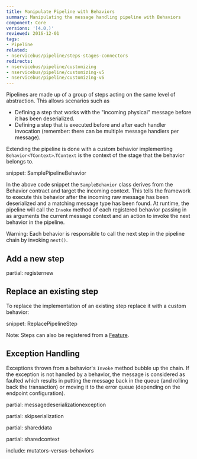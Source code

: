 ```yaml
---
title: Manipulate Pipeline with Behaviors
summary: Manipulating the message handling pipeline with Behaviors
component: Core
versions: '[4.0,)'
reviewed: 2016-12-01
tags:
- Pipeline
related:
- nservicebus/pipeline/steps-stages-connectors
redirects:
- nservicebus/pipeline/customizing
- nservicebus/pipeline/customizing-v5
- nservicebus/pipeline/customizing-v6
---
```


Pipelines are made up of a group of steps acting on the same level of abstraction. This allows scenarios such as

 * Defining a step that works with the "incoming physical" message before it has been deserialized.
 * Defining a step that is executed before and after each handler invocation (remember: there can be multiple message handlers per message).

Extending the pipeline is done with a custom behavior implementing `Behavior<TContext>`.`TContext` is the context of the stage that the behavior belongs to.

snippet: SamplePipelineBehavior

In the above code snippet the `SampleBehavior` class derives from the Behavior contract and target the incoming context. This tells the framework to execute this behavior after the incoming raw message has been deserialized and a matching message type has been found. At runtime, the pipeline will call the `Invoke` method of each registered behavior passing in as arguments the current message context and an action to invoke the next behavior in the pipeline.

Warning: Each behavior is responsible to call the next step in the pipeline chain by invoking `next()`.


## Add a new step

partial: registernew


## Replace an existing step

To replace the implementation of an existing step replace it with a custom behavior:

snippet: ReplacePipelineStep

Note: Steps can also be registered from a [Feature](features.md).


## Exception Handling

Exceptions thrown from a behavior's `Invoke` method bubble up the chain. If the exception is not handled by a behavior, the message is considered as faulted which results in putting the message back in the queue (and rolling back the transaction) or moving it to the error queue (depending on the endpoint configuration).


partial: messagedeserializationexception


partial: skipserialization


partial: shareddata


partial: sharedcontext


include: mutators-versus-behaviors
